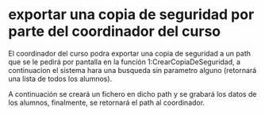 # exportar una copia de seguridad por parte del coordinador del curso

El coordinador del curso podra exportar una copia de seguridad a un path que se le pedirá por pantalla en la función 1:CrearCopiaDeSeguridad, a continuacion el sistema hara una busqueda sin parametro alguno (retornará una lista de todos los alumnos).

A continuación se creará un fichero en dicho path y se grabará los datos de los alumnos, finalmente, se retornará el path al coordinador.
